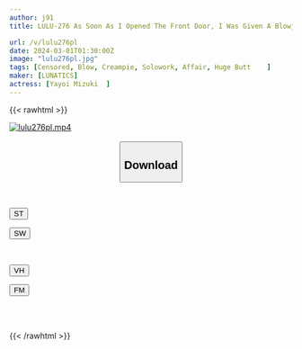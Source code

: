 ```yaml
---
author: j91
title: LULU-276 As Soon As I Opened The Front Door, I Was Given A Blowjob In 2 Seconds By A Convenient Big-ass Mistress Who Swallowed My Huge Dick And Swallowed It Repeatedly. Mizuki Yayoi

url: /v/lulu276pl
date: 2024-03-01T01:30:00Z
image: "lulu276pl.jpg"
tags: [Censored, Blow, Creampie, Solowork, Affair, Huge Butt	]
maker: [LUNATICS]
actress: [Yayoi Mizuki  ]
---
```



{{< rawhtml >}}

<div class="video" data-videoid="ok8zrbvba3cJwjQ">
    <a href="javascript:;">
        <img src="/v/lulu276pl/lulu276pl.jpg" width="WIDTH" height="HEIGHT" alt="lulu276pl.mp4" loading="lazy">
    </a>
</div>

<script type="text/javascript" src="https://j91.asia/asset/on-demand-st.js"></script>

<br>
  <link rel="stylesheet" href="https://j91.asia/asset/bs5.css">
  
  <center>
  <button class="btn btn-primary" type="button" data-bs-toggle="collapse" data-bs-target=".multi-collapse" aria-expanded="false" aria-controls="multiCollapseExample1 multiCollapseExample2"><h2>Download</h2></button></center>
</p>
<div class="row">
  <div class="col">
    <div class="collapse multi-collapse" id="multiCollapseExample1">
      <div class="card card-body">
	      	      <br>
<div class="buttons">  
<p><a href="https://streamtape.to/v/ok8zrbvba3cJwjQ" target="_blank"><button class="btn-hover color-3"><i class="fa fa-download"></i> ST</button></a></p>
<p><a href="https://cdnwish.com/92hiyidzizn2" target="_blank"><button class="btn-hover color-2"><i class="fa fa-download"></i> SW</button></a></p></div>
    </div>
  </div>
</div>
  <div class="col">
    <div class="collapse multi-collapse" id="multiCollapseExample2">
      <div class="card card-body">
	      <br>
<div class="buttons">
<p><a href="https://vidhidepro.com/f/vz7qjl20eize"><button class="btn-hover color-9"><i class="fa fa-download"></i> VH</button></a></p>
<p><a href="https://filemoon.sx/d/qld9g33iadlu"><button class="btn-hover color-8"><i class="fa fa-download"></i> FM</button></a></p></div>
<br><br>
      </div>
    </div>
  </div>
</div>

{{< /rawhtml >}}